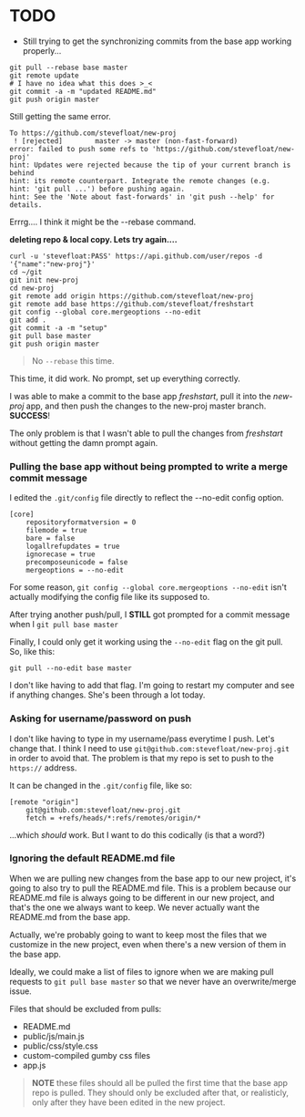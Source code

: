 TODO
====

* Still trying to get the synchronizing commits from the base app working properly...

```
git pull --rebase base master
git remote update
# I have no idea what this does >_<
git commit -a -m "updated README.md"
git push origin master
```

Still getting the same error.

>
```
To https://github.com/stevefloat/new-proj
 ! [rejected]        master -> master (non-fast-forward)
error: failed to push some refs to 'https://github.com/stevefloat/new-proj'
hint: Updates were rejected because the tip of your current branch is behind
hint: its remote counterpart. Integrate the remote changes (e.g.
hint: 'git pull ...') before pushing again.
hint: See the 'Note about fast-forwards' in 'git push --help' for details.
```

Errrg.... I think it might be the --rebase command.

**deleting repo & local copy. Lets try again....**


```
curl -u 'stevefloat:PASS' https://api.github.com/user/repos -d '{"name":"new-proj"}'
cd ~/git
git init new-proj
cd new-proj
git remote add origin https://github.com/stevefloat/new-proj
git remote add base https://github.com/stevefloat/freshstart
git config --global core.mergeoptions --no-edit
git add .
git commit -a -m "setup"
git pull base master
git push origin master

```

> No ```--rebase``` this time.

This time, it did work. No prompt, set up everything correctly.

I was able to make a commit to the base app _freshstart_, pull it into the _new-proj_ app, and then push the changes to the new-proj master branch. **SUCCESS**!

The only problem is that I wasn't able to pull the changes from _freshstart_ without getting the damn prompt again.

### Pulling the base app without being prompted to write a merge commit message

I edited the ```.git/config``` file directly to reflect the --no-edit config option.
```
[core]
	repositoryformatversion = 0
	filemode = true
	bare = false
	logallrefupdates = true
	ignorecase = true
	precomposeunicode = false
	mergeoptions = --no-edit
```
For some reason, ```git config --global core.mergeoptions --no-edit``` isn't actually modifying the config file like its supposed to.

After trying another push/pull, I **STILL** got prompted for a commit message when I ```git pull base master```

Finally, I could only get it working using the ```--no-edit``` flag on the git pull. So, like this:
```
git pull --no-edit base master
```

I don't like having to add that flag. I'm going to restart my computer and see if anything changes. She's been through a lot today.

### Asking for username/password on push

I don't like having to type in my username/pass everytime I push. Let's change that. I think I need to use ```git@github.com:stevefloat/new-proj.git``` in order to avoid that. The problem is that my repo is set to push to the ```https://``` address.

It can be changed in the ```.git/config``` file, like so:
```
[remote "origin"]
	git@github.com:stevefloat/new-proj.git
	fetch = +refs/heads/*:refs/remotes/origin/*
```

...which _should_ work. But I want to do this codically (is that a word?)

### Ignoring the default README.md file

When we are pulling new changes from the base app to our new project, it's going to also try to pull the README.md file. This is a problem because our README.md file is always going to be different in our new project, and that's the one we always want to keep. We never actually want the README.md from the base app.

Actually, we're probably going to want to keep most the files that we customize in the new project, even when there's a new version of them in the base app.

Ideally, we could make a list of files to ignore when we are making pull requests to ```git pull base master``` so that we never have an overwrite/merge issue.

Files that should be excluded from pulls:
* README.md
* public/js/main.js
* public/css/style.css
* custom-compiled gumby css files
* app.js

> **NOTE** these files should all be pulled the first time that the base app repo is pulled. They should only be excluded after that, or realisticly, only after they have been edited in the new project.
